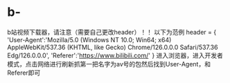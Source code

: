# b-
b站视频下载器，请注意（需要自己更改header）！！
以下为范例
header = {
    'User-Agent':'Mozilla/5.0 (Windows NT 10.0; Win64; x64) AppleWebKit/537.36 (KHTML, like Gecko) Chrome/126.0.0.0 Safari/537.36 Edg/126.0.0.0',
    'Referer':'https://www.bilibili.com/'
}
进入浏览器，进入开发者模式，点击网络进行刷新抓第一把名字为av号的包然后找到User-Agent，和Referer即可

